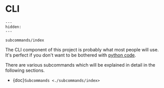 # CLI

```{toctree}
---
hidden:
---

subcommands/index
```

The CLI component of this project is probably what most people will use. It's perfect
if you don't want to be bothered with [python code](module-docs).

There are various subcommands which will be explained in detail in the following sections.

- {doc}`Subcommands <./subcommands/index>`

